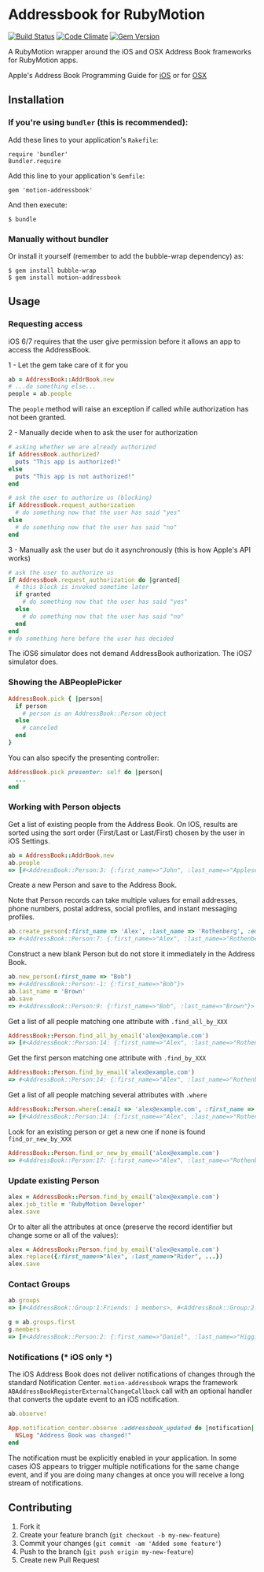 # Addressbook for RubyMotion

[![Build Status](https://secure.travis-ci.org/alexrothenberg/motion-addressbook.png)](http://travis-ci.org/alexrothenberg/motion-addressbook)
[![Code Climate](https://codeclimate.com/github/alexrothenberg/motion-addressbook.png)](https://codeclimate.com/github/alexrothenberg/motion-addressbook)
[![Gem Version](https://badge.fury.io/rb/motion-addressbook.png)](http://badge.fury.io/rb/motion-addressbook)

A RubyMotion wrapper around the iOS and OSX Address Book frameworks for RubyMotion apps.

Apple's Address Book Programming Guide for [iOS](http://developer.apple.com/library/ios/#DOCUMENTATION/ContactData/Conceptual/AddressBookProgrammingGuideforiPhone/Introduction.html)
or for [OSX](https://developer.apple.com/library/mac/#documentation/userexperience/Conceptual/AddressBook/AddressBook.html#//apple_ref/doc/uid/10000117i)

## Installation

### If you're using `bundler` (this is recommended):

Add these lines to your application's `Rakefile`:

    require 'bundler'
    Bundler.require

Add this line to your application's `Gemfile`:

    gem 'motion-addressbook'

And then execute:

    $ bundle

### Manually without bundler

Or install it yourself (remember to add the bubble-wrap dependency) as:

    $ gem install bubble-wrap
    $ gem install motion-addressbook

## Usage

### Requesting access

iOS 6/7 requires that the user give permission before it allows an app to access the AddressBook.

1 - Let the gem take care of it for you

```ruby
ab = AddressBook::AddrBook.new
# ...do something else...
people = ab.people
```

The `people` method will raise an exception if called while
authorization has not been granted.

2 - Manually decide when to ask the user for authorization

```ruby
# asking whether we are already authorized
if AddressBook.authorized?
  puts "This app is authorized!"
else
  puts "This app is not authorized!"
end

# ask the user to authorize us (blocking)
if AddressBook.request_authorization
  # do something now that the user has said "yes"
else
  # do something now that the user has said "no"
end
```

3 - Manually ask the user but do it asynchronously (this is how Apple's API works)

```ruby
# ask the user to authorize us
if AddressBook.request_authorization do |granted|
  # this block is invoked sometime later
  if granted
    # do something now that the user has said "yes"
  else
    # do something now that the user has said "no"
  end
end
# do something here before the user has decided
```

The iOS6 simulator does not demand AddressBook authorization. The iOS7
simulator does.

### Showing the ABPeoplePicker

```ruby
AddressBook.pick { |person|
  if person
    # person is an AddressBook::Person object
  else
    # canceled
  end
}
```

You can also specify the presenting controller:

```ruby
AddressBook.pick presenter: self do |person|
  ...
end
```

### Working with Person objects

Get a list of existing people from the Address Book. On IOS, results
are sorted using the sort order (First/Last or Last/First) chosen by
the user in iOS Settings.

```ruby
ab = AddressBook::AddrBook.new
ab.people
=> [#<AddressBook::Person:3: {:first_name=>"John", :last_name=>"Appleseed", ...}>, ...]
```

Create a new Person and save to the Address Book.

Note that Person records can take multiple values for email addresses, phone
numbers, postal address, social profiles, and instant messaging
profiles.

```ruby
ab.create_person(:first_name => 'Alex', :last_name => 'Rothenberg', :emails => [{ :value => 'alex@example.com', :label => 'Home'}], :phones => [{ :value => '9920149993', :label => 'Mobile'}])
=> #<AddressBook::Person:7: {:first_name=>"Alex", :last_name=>"Rothenberg", ...}>
```

Construct a new blank Person but do not store it immediately in the Address Book.

```ruby
ab.new_person(:first_name => "Bob")
=> #<AddressBook::Person:-1: {:first_name=>"Bob"}>
ab.last_name = 'Brown'
ab.save
=> #<AddressBook::Person:9: {:first_name=>"Bob", :last_name=>"Brown"}>
```

Get a list of all people matching one attribute with `.find_all_by_XXX`

```ruby
AddressBook::Person.find_all_by_email('alex@example.com')
=> [#<AddressBook::Person:14: {:first_name=>"Alex", :last_name=>"Rothenberg", ...}>]
```

Get the first person matching one attribute with `.find_by_XXX`

```ruby
AddressBook::Person.find_by_email('alex@example.com')
=> #<AddressBook::Person:14: {:first_name=>"Alex", :last_name=>"Rothenberg", ...}>]
```

Get a list of all people matching several attributes with `.where`

```ruby
AddressBook::Person.where(:email => 'alex@example.com', :first_name => 'Alex')
=> [#<AddressBook::Person:14: {:first_name=>"Alex", :last_name=>"Rothenberg", ...}>]
```

Look for an existing person or get a new one if none is found `find_or_new_by_XXX`

```ruby
AddressBook::Person.find_or_new_by_email('alex@example.com')
=> #<AddressBook::Person:17: {:first_name=>"Alex", :last_name=>"Rothenberg", ...}>]
```

### Update existing Person

```ruby
alex = AddressBook::Person.find_by_email('alex@example.com')
alex.job_title = 'RubyMotion Developer'
alex.save
```

Or to alter all the attributes at once (preserve the record identifier
but change some or all of the values):

```ruby
alex = AddressBook::Person.find_by_email('alex@example.com')
alex.replace({:first_name=>"Alex", :last_name=>"Rider", ...})
alex.save
```

### Contact Groups

```ruby
ab.groups
=> [#<AddressBook::Group:1:Friends: 1 members>, #<AddressBook::Group:2:Work: 0 members>]

g = ab.groups.first
g.members
=> [#<AddressBook::Person:2: {:first_name=>"Daniel", :last_name=>"Higgins", ...}>]
```

### Notifications (\* iOS only \*)

The iOS Address Book does not deliver notifications of changes through
the standard Notification Center. `motion-addressbook` wraps the
framework `ABAddressBookRegisterExternalChangeCallback` call with an
optional handler that converts the update event to an iOS
notification.

```ruby
ab.observe!

App.notification_center.observe :addressbook_updated do |notification|
  NSLog "Address Book was changed!"
end
```

The notification must be explicitly enabled in your application. In
some cases iOS appears to trigger multiple notifications for the same
change event, and if you are doing many changes at once you will
receive a long stream of notifications.

## Contributing

1. Fork it
2. Create your feature branch (`git checkout -b my-new-feature`)
3. Commit your changes (`git commit -am 'Added some feature'`)
4. Push to the branch (`git push origin my-new-feature`)
5. Create new Pull Request
